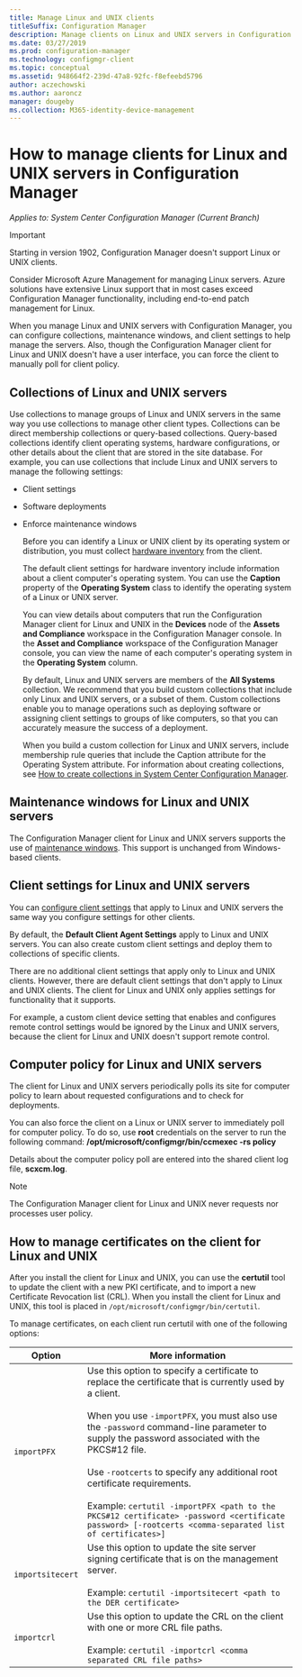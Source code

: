 ```yaml
---
title: Manage Linux and UNIX clients
titleSuffix: Configuration Manager
description: Manage clients on Linux and UNIX servers in Configuration Manager.
ms.date: 03/27/2019
ms.prod: configuration-manager
ms.technology: configmgr-client
ms.topic: conceptual
ms.assetid: 948664f2-239d-47a8-92fc-f8efeebd5796
author: aczechowski
ms.author: aaroncz
manager: dougeby
ms.collection: M365-identity-device-management
---
```


# How to manage clients for Linux and UNIX servers in Configuration Manager

*Applies to: System Center Configuration Manager (Current Branch)*

> [!Important]  
> Starting in version 1902, Configuration Manager doesn't support Linux or UNIX clients. 
> 
> Consider Microsoft Azure Management for managing Linux servers. Azure solutions have extensive Linux support that in most cases exceed Configuration Manager functionality, including end-to-end patch management for Linux.

When you manage Linux and UNIX servers with Configuration Manager, you can configure collections, maintenance windows, and client settings to help manage the servers. Also, though the Configuration Manager client for Linux and UNIX doesn't have a user interface, you can force the client to manually poll for client policy.

##  <a name="BKMK_CollectionsforLnU"></a> Collections of Linux and UNIX servers  
 Use collections to manage groups of Linux and UNIX servers in the same way you use collections to manage other client types. Collections can be direct membership collections or query-based collections. Query-based collections identify client operating systems, hardware configurations, or other details about the client that are stored in the site database. For example, you can use collections that include Linux and UNIX servers to manage the following settings:  

- Client settings  

- Software deployments  

- Enforce maintenance windows  

  Before you can identify a Linux or UNIX client by its operating system or distribution, you must collect [hardware inventory](../../../core/clients/manage/inventory/hardware-inventory-for-linux-and-unix.md) from the client.  

  The default client settings for hardware inventory include information about a client computer's operating system. You can use the **Caption** property of the **Operating System** class to identify the operating system of a Linux or UNIX server.  

  You can view details about computers that run the Configuration Manager client for Linux and UNIX in the **Devices** node of the **Assets and Compliance** workspace in the Configuration Manager console. In the **Asset and Compliance** workspace of the Configuration Manager console, you can view the name of each computer's operating system in the **Operating System** column.  

  By default, Linux and UNIX servers are members of the **All Systems** collection. We recommend that you build custom collections that include only Linux and UNIX servers, or a subset of them. Custom collections enable you to manage operations such as deploying software or assigning client settings to groups of like computers, so that you can accurately measure the success of a deployment.   

  When you build a custom collection for Linux and UNIX servers, include membership rule queries that include the Caption attribute for the Operating System attribute. For information about creating collections, see [How to create collections in System Center Configuration Manager](../../../core/clients/manage/collections/create-collections.md).  

##  <a name="BKMK_MaintenanceWindowsforLnU"></a> Maintenance windows for Linux and UNIX servers  
 The Configuration Manager client for Linux and UNIX servers supports the use of [maintenance windows](../../../core/clients/manage/collections/use-maintenance-windows.md). This support is unchanged from Windows-based clients.  

##  <a name="BKMK_ClientSettingsforLnU"></a> Client settings for Linux and UNIX servers  
 You can [configure client settings](../../../core/clients/deploy/configure-client-settings.md) that apply to Linux and UNIX servers the same way you configure settings for other clients.  

 By default, the **Default Client Agent Settings** apply to Linux and UNIX servers. You can also create custom client settings and deploy them to collections of specific clients.  

 There are no additional client settings that apply only to Linux and UNIX clients. However, there are default client settings that don't apply to Linux and UNIX clients. The client for Linux and UNIX only applies settings for functionality that it supports.  

 For example, a custom client device setting that enables and configures remote control settings would be ignored by the Linux and UNIX servers, because the client for Linux and UNIX doesn't support remote control.  

##  <a name="BKMK_PolicyforLnU"></a> Computer policy for Linux and UNIX servers  
 The client for Linux and UNIX servers periodically polls its site for computer policy to learn about requested configurations and to check for deployments.  

 You can also force the client on a Linux or UNIX server to immediately poll for computer policy. To do so, use **root** credentials on the server to run the following command: **/opt/microsoft/configmgr/bin/ccmexec -rs policy**  

 Details about the computer policy poll are entered into the shared client log file, **scxcm.log**.  

> [!NOTE]  
>  The Configuration Manager client for Linux and UNIX never requests nor processes user policy.  

##  <a name="BKMK_ManageLinuxCerts"></a> How to manage certificates on the client for Linux and UNIX  
 After you install the client for Linux and UNIX, you can use the **certutil** tool to update the client with a new PKI certificate, and to import a new Certificate Revocation list (CRL). When you install the client for Linux and UNIX, this tool is placed in `/opt/microsoft/configmgr/bin/certutil`. 

 To manage certificates, on each client run certutil with one of the following options:  

|Option|More information|  
|------------|----------------------|  
|`importPFX`|Use this option to specify a certificate to replace the certificate that is currently used by a client.<br /><br /> When you use `-importPFX`, you must also use the `-password` command-line parameter to  supply the password associated with the PKCS#12 file.<br /><br /> Use `-rootcerts` to specify any additional root certificate requirements.<br /><br /> Example: `certutil -importPFX <path to the PKCS#12 certificate> -password <certificate password> [-rootcerts <comma-separated list of certificates>]`|  
|`importsitecert`|Use this option to update the site server signing certificate that is on the management server.<br /><br /> Example: `certutil -importsitecert <path to the DER certificate>`|  
|`importcrl`|Use this option to update the CRL on the client with one or more CRL file paths.<br /><br /> Example: `certutil -importcrl <comma separated CRL file paths>`|  
